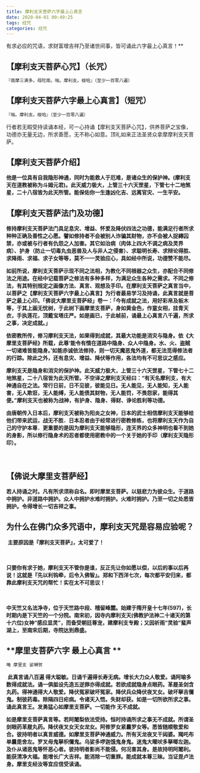 ```yaml
---
title: 摩利支天菩萨六字最上心真言
date: 2020-04-01 00:49:25
tags: 经咒
categories: 经咒
---
```

有求必应的咒语，求财富增吉祥乃至诸世间事，皆可诵此六字最上心真言！**

## **【摩利支天菩萨心咒】（长咒）**

```java
『南摩三满多。母陀南。嗡。摩利支。梭哈』（至少一百零八遍）
```

## 【摩利支天菩萨六字最上心真言】（短咒）

```java
『嗡。摩利支。梭哈』（至少一百零八遍）
```

​		行者若无暇受持读诵本经，可一心持诵【摩利支天菩萨心咒】，供养菩萨之宝像，功德亦无量无边，所求善愿，无不称心如意。顶礼如来正法圣贤众拿摩摩利支天菩萨。

## 【摩利支天菩萨介绍】

​		**他是一位具有自我隐形神通，同时为能救人于厄难，是诸众生的保护神。(摩利支天在道教被称为斗姆元君)。此天威力极大，上管三十六天罡星，下管七十二地煞星，二十八宿皆为此天所管。能保佑你一生逢凶化吉、远离官灾、一生平安。** 

## **【摩利支天菩萨法门及功德】** 　　

​		**修持摩利支天菩萨法门具足息灾、增益、怀爱及降伏四法之功德，能满足行者所求种种正确及善性之心愿。譬如修持者不会被别人诈骗其财物，亦不会被人捉縳囚禁，亦或被与行者有仇怨之人加害。其它如治病（肉体上四大不调之病及灵界病）、护身（防止一切毒丸虫恶兽及人与非人之侵害）、求聪明长寿、求辩论得胜、求降雨、求福、求子女等等，莫不一一灵验应心，具如经中所说，功德赞不能尽。**



​		**如前所说，摩利支天菩萨示现不同之法相，为教化不同根器之众生，亦配合不同修法之用途。在经中记载菩萨之修法有多种多样，为满足众生各种之需求。不同之修法，有其特别规定之画像方法、真言、观想及手印。在摩利支天菩萨之真言当中，以菩萨之【摩利支天菩萨六字最上心真言】为行者最易学习及持诵，此真言就是菩萨之最上心印。「佛说大摩里支菩萨经」卷一：「今有成就之法，用好彩帛及板木等，于其上画无忧树，于此树下画摩里支菩萨，身如黄金色，作童女相，挂青天衣，手执莲花，顶戴宝塔庄严。如是画已，于此帧前，诵最上心真言八千遍，所求之事，决定成就。」**



​		**依密教所传，修习摩利支天法，如果得到成就，其最大功能是消灾与隐身。依《大摩里支菩萨经》所载，此尊‘能令有情在道路中隐身、众人中隐身。水、火、盗贼一切诸难皆能隐身。’如能赤诚依法修持，则一切天魔恶鬼外道，都无法觅得修法者的行踪。除此之外，还有息灾、增益、降伏等作用，各法均有不可思议之感应。**

 

​		**摩利支天是隐身和消灾的保护神。此天威力极大，上管三十六天罡星，下管七十二地煞星，二十八宿皆为此天所管。不空译之摩利支天经曰：“有天名摩利支，有大神通自在之法。常行日前，日不见彼，彼能见日。无人能见，无人能知，无人能害，无人欺诳，无人能缚，无人能债其财物，无人能罚，不畏怨家，能得其便。”摩利支天也被称为战神，有护身、隐身、得财、诤论胜利等功德。**



​		**由唐朝传入日本后，摩利支天被称为阳炎之女神，日本的武士相信摩利支天能够给他们带来武运，战无不胜．日本忍者由于经常进行密教修练，也将摩利支天作为自己的守护本尊．更重要的是因为摩利支天能够隐形，连天界的众多神明也看不到她的身影，所以修行隐身术的忍者都使用密教中的一个关于她的手印（摩利支天隐形印）。**

　　

## **【佛说大摩里支菩萨经】**

​		**若人持诵之时。凡有所求须称自名。即时摩里支菩萨。以慈悲力为彼众生。于道路中拥护。非道路中拥护。众人中拥护水难时拥护。火难时拥护。乃至一切之处悉皆拥护。令得增长一切吉祥之事。**

 

## **为什么在佛门众多咒语中，摩利支天咒是容易应验呢？**

​		**主要原因是『摩利支天菩萨』，太可爱了！**

　　

​		**只要你有求于她，摩利支天不管你是谁，反正先让你如愿以偿，以后的事以后再说！这就是『先以利钩牵，后令入佛智』。郑和下西洋七次，每次都平安归来，都靠此摩利支天咒的帮忙！实在太不可思议！**

　　

​		**中天竺又名法净寺，位于天竺路中段、稽留峰麓。始建于隋开皇十七年(597)，长时期内是下天竺的一个分院。南宋初，因寺内摩利支天(佛教护法神二十诸天的第十六位)女神“感应显灵”，而备受朝廷尊宠，建摩利支专殿；又因祈雨“灵验”蜚声湖上，至南宋后期，寺院达到鼎盛。**

   



## **摩里支菩萨六字 最上心真言   **

```java
唵 摩里支 娑嚩贺
```

​		**此真言诵八百遍 得大聪敏。日诵千遍得长寿无病。增长大力众人敬爱。诵阿喻多数得成就法。诵一俱胝设先造五逆罪亦得成就。若欲成就隐身点眼药。革屣圣剑含丸药。得神通得大人敬爱。降伏冤家破坏冤家。降伏兵众降伏夜叉女。破坏拏吉儞鬼。制彼药毒。除隔四日疟病。令诸天入悟。失财却获。如是一切所欲所求之事。诵此真言王。发勇猛心如摩里支菩萨。一切能作 无不成就。**

 

​		**如是摩里支菩萨真言等。若阿闍梨依法受持。恒时持诵所求之事无不成就。所谓圣剑眼药革屣丸药。降伏夜叉女天女龙女。阿修罗女紧曩罗女等。悉皆随顺敬爱和合。彼持明者以真言威德。如摩里支菩萨神通威力。所有天龙夜叉干闼婆。羯吒布单曩毘舍左。罗叉母鬼拏枳儞鬼。乌娑多啰迦饿鬼身鬼。迷鬼大曜吠多拏唧左迦。及仆从诸恶鬼等怀恶心者。彼持明者影尚不能侵。何况害其身。是故持明阿闍利。能获清净大福。能增长广大吉祥。能消除一切重罪。能成就本尊三昧。当证毘卢法身。摩里支经汝等宜应信受读诵。**

 